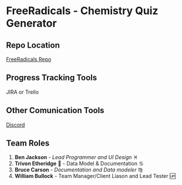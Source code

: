 # FreeRadicals - Chemistry Quiz Generator

## Repo Location
[FreeRadicals Repo](https://github.com/GGC-SD/FreeRadicals)

## Progress Tracking Tools
JIRA or Trello

## Other Comunication Tools
[Discord](https://discord.gg/tSE9q34)

## Team Roles
1. **Ben Jackson** - *Lead Programmer and UI Design* :pisces:
2. **Trivon Etheridge** :strawberry: - Data Model & Documentation :cancer:
3. **Bruce Carson** - *Documentation and Data modeler* :virgo:
4. **William Bullock** - Team Manager/Client Liason and Lead Tester :up:
